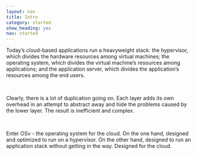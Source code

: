 ```yaml
---
layout: nav
title: Intro
category: started
show_heading: yes
nav: started
---
```


Today’s cloud-based applications run a heavyweight stack: the hypervisor, which divides the hardware resources among virtual machines; the operating system, which divides the virtual machine’s resources among applications; and the application server, which divides the application’s resources among the end users.

<!--more-->

&nbsp;

Clearly, there is a lot of duplication going on. Each layer adds its own overhead in an attempt to abstract away and hide the problems caused by the lower layer. The result is inefficient and complex.

&nbsp;

Enter OSv - the operating system for the cloud. On the one hand, designed and optimized to run on a hypervisor. On the other hand, designed to run an application stack without getting in the way. Designed for the cloud.